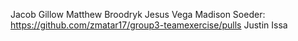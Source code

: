 Jacob Gillow
Matthew Broodryk
Jesus Vega
Madison Soeder: https://github.com/zmatar17/group3-teamexercise/pulls
Justin Issa

